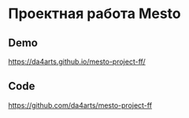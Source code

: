 # Проектная работа Mesto
## Demo
https://da4arts.github.io/mesto-project-ff/

## Code
https://github.com/da4arts/mesto-project-ff

